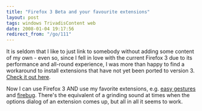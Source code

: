```yaml
---
title: "Firefox 3 Beta and your favourite extensions"
layout: post
tags: windows TrivadisContent web
date: 2008-01-04 19:17:56
redirect_from: "/go/111"
---
```


It is seldom that I like to just link to somebody without adding some content of my own - even so, since I fell in love with the current Firefox 3 due to its performance and all-round experience, I was more than happy to find a workaround to install extensions that have not yet been ported to version 3. [Check it out here](http://abaditya.wordpress.com/2007/12/19/firefox-3-beta-2-and-incompatible-extension-workarounds/).

Now I can use Firefox 3 AND use my favorite extensions, e.g. [easy gestures](http://easygestures.mozdev.org/) and [firebug](http://www.getfirebug.com/). There's the equivalent of a grinding sound at times when the options dialog of an extension comes up, but all in all it seems to work.